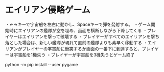 # エイリアン侵略ゲーム
・←→キーで宇宙船を左右に動かし、Spaceキーで弾を発射する。
・ゲーム開始時にエイリアンの艦隊が空を埋め、画面を横断しながら下降してくる
・プレイヤーはエイリアンを撃って破壊する
・プレイヤーがすべてのエイリアンを撃ち落とした場合は、新しい艦隊が現れて直前の艦隊よりも素早く移動する
・エイリアンがプレイヤーの宇宙船に衝突するか画面の一番下に到達すると、プレイヤーは宇宙船を1機失う
・プレイヤーが宇宙船を3機失うとゲーム終了

python -m pip install --user pygame